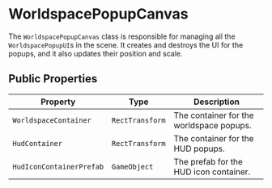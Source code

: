 # WorldspacePopupCanvas

The `WorldspacePopupCanvas` class is responsible for managing all the `WorldspacePopupUI`s in the scene. It creates and destroys the UI for the popups, and it also updates their position and scale.

## Public Properties

| Property                   | Type            | Description                                      |
| -------------------------- | --------------- | ------------------------------------------------ |
| `WorldspaceContainer`      | `RectTransform` | The container for the worldspace popups.         |
| `HudContainer`             | `RectTransform` | The container for the HUD popups.                |
| `HudIconContainerPrefab`   | `GameObject`    | The prefab for the HUD icon container.           |
